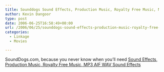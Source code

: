```yaml
---
title: Sounddogs Sound Effects, Production Music, Royalty Free Music, MP3 AIF WAV Sound Effects
author: Kevin Dangoor
type: post
date: 2006-06-25T16:58:49+00:00
url: /2006/06/25/sounddogs-sound-effects-production-music-royalty-free-music-mp3-aif-wav-sound-effects/
categories:
  - Linkage
  - Movies

---
```

SoundDogs.com, because you never know when you&#8217;ll need [Sound Effects, Production Music, Royalty Free Music, MP3 AIF WAV Sound Effects][1]

 [1]: http://www.sounddogs.com/